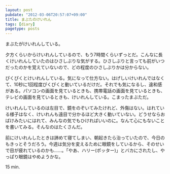 ```yaml
---
layout: post
pubdate: "2012-03-06T20:57:07+09:00"
title: まぶたのけいれん
tags: [diary]
pagetype: posts
---
```

まぶたがけいれんしている。

夕方くらいからけいれんしているので、もう7時間くらいずっとだ。こんなに長くけいれんしていたのはひさしぶりな気がする。ひさしぶりと言っても前がいつだったのかを覚えていないので、どの程度のひさしぶりかは分からない。

ぴくぴくとけいれんしている。気になって仕方ない。はげしいけいれんではなくて、10秒に1回程度ぴくぴくと動いているだけだ。それでも気になるし、違和感がある。パソコンの画面を見ているときも、携帯電話の画面を見ているときも、テレビの画面を見ているときも、けいれんしている。こまったまぶただ。

けいれんしているのは左目で、鏡をのぞいてみたけれど、外傷はない。はれている様子はなく、けいれんも遠目で分かるほど大きく動いていない。どうせならおばけみたいにはれて、みんなの気でもひければいいのに。なんて心にもないことを書いてみる。そんなのはたくさんだ。

前にけいれんしたときは諦めて寝てしまい、朝起きたら治っていたので、今日のもきっとそうだろう。今週は気分を変えるために眼鏡をしているから、そのせいで目が疲れているのかも……。「やあ、ハリー(ポッター)」とバカにされたし、やっぱり眼鏡はやめようかな。

15 min.
